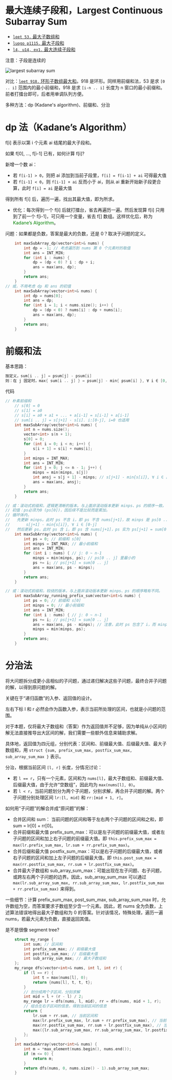# 最大连续子段和，Largest Continuous Subarray Sum

- [`leet 53.` 最大子数组和](https://leetcode.cn/problems/maximum-subarray/)
- [`luogo p1115.` 最大子段和](https://www.luogu.com.cn/problem/P1115)
- [`l4, u14, ex1.` 最大连续子段和](https://oj.youdao.com/course/13/82/1#/1/9465)

注意：子段是连续的

![largest subarray sum](pics/largest-subarray-sum.png)

对比：[`leet 918.` 环形子数组最大和](../monotonic-stack-queue/单调队列-leet-918-环形子数组最大和.md)。918 是环形。同样用前缀和法，53 是求 `[0 .. i]` 范围内的最小前缀和，918 是求 `[i-n .. i]` 长度为 n 窗口的最小前缀和。前者打擂台即可，后者用单调队列方便。

多种方法：dp (Kadane's algorithm)、前缀和、分治

# dp 法（Kadane’s Algorithm）

f[i] 表示以第 i 个元素 ai 结尾的最大子段和。

如果 f[0], …, f[i-1] 已有，如何计算 f[i]?

新增一个数 ai：
* 若 `f[i-1] > 0`，则把 ai 添加到当前子段里，`f[i] = f[i-1] + ai` 可得最大值
* 若 `f[i-1] < 0`，则 `f[i-1] + ai` 反而小于 ai，则从 ai 重新开始新子段更合算，此时 `f[i] = ai` 是最大值

得到所有 f[i] 后，遍历一遍，找出其最大值，即为所求。
- 优化：每次得到一个 f[i] 后就打擂台，省去再遍历一遍。然后发现算 f[i] 只用到了前一个 f[i-1]，可只用一个变量，省去 f[] 数组。这样优化后，称为 <font color="green">Kadane’s Algorithm</font>。

问题：如果都是负数，答案是最大的负数，还是 0？取决于问题的定义。

```cpp
    int maxSubArray_dp(vector<int>& nums) {
        int dp = -1; // 考虑遍历到 nums 第 0 个元素时的取值
        int ans = INT_MIN;
        for (int i : nums) {
            dp = (dp < 0) ? i : dp + i;
            ans = max(ans, dp);
        }
        return ans;
    }
// 或，不用考虑 dp 和 ans 的初值
    int maxSubArray(vector<int>& nums) {
        int dp = nums[0];
        int ans = dp;
        for (int i = 1; i < nums.size(); i++) {
            dp = (dp < 0) ? nums[i] : dp + nums[i];
            ans = max(ans, dp);
        }
        return ans;
    }
```

# 前缀和法

基本思路：
```cpp
按定义，sum[i .. j] = psum[j] - psum[i]
则：在 j 固定时，max{ sum[i .. j] } = psum[j] - min{ psum[i] }, ∀ i ∈ [0, j-1]
```
代码
```cpp
// 朴素前缀和
    // s[0] = 0
    // s[1] = a0
    // s[i] = a0 + a1 + ... + a[i-1] = s[i-1] + a[i-1]
    // sum[i .. j] = s[j+1] - s[i]. i:[0-j], i=0 也适用
    int maxSubArray(vector<int>& nums) {
        int n = nums.size();
        vector<int> s(n + 1);
        s[0] = 0;
        for (int i = 0; i < n; i++) {
            s[i + 1] = s[i] + nums[i];
        }
        int minps = INT_MAX;
        int ans = INT_MIN;
        for (int j = 0; j <= n - 1; j++) {
            minps = min(minps, s[j])
            int ansj = s[j + 1] - minps; // s[j+1] - min{s[i]}, ∀ i ∈ [0-j]
            ans = max(ans, ansj);
        }
        return ans;
    }

// 或：滚动式前缀和，逻辑更清晰的版本。与上面非滚动版本更新 minps、ps 的顺序一致。
// 初值：ps必须为0 (ps[0])，因后续不是比较而是累加。
// 循环体内，
//   先更新 minps。此时 ps 不含 i，即 ps 不含 nums[j+1]，故 minps 是 ps[0 .. j] 里最小的，符合公式里 min 的范围。
//       s[j+1] - min{s[i]}, ∀ i ∈ [0-j]
//   然后更新 ps，此时 ps 含 i，即 ps 含 nums[j+1]，ps 实为 ps[j+1] = sum[0 .. j]。
    int maxSubArray(vector<int>& nums) {
        int ps = 0; // 前缀和 s[0]
        int minps = INT_MAX; // 最小前缀和
        int ans = INT_MIN;
        for (int i : nums) { // j: 0 ~ n-1
            minps = min(minps, ps); // ps[0 .. j] 里最小的
            ps += i; // ps[j+1] = sum[0 .. j]
            ans = max(ans, ps - minps);
        }
        return ans;
    }

// 或：滚动式前缀和，较绕的版本，与上面非滚动版本更新 minps、ps 的顺序略有不同。
    int maxSubArray_running_prefix_sum(vector<int>& nums) {
        int ps = 0; // 前缀和 s[0]
        int minps = 0; // 最小前缀和
        int ans = INT_MIN;
        for (int i : nums) { // j: 0 ~ n-1
            ps += i; // ps[j+1] = sum[0 .. j]
            ans = max(ans, ps - minps); // 注意，此时 ps 包含了 i，而 minps 没包含 i
            minps = min(minps, ps);
        }
        return ans;
    }
```

# 分治法

将大问题拆分成更小且相似的子问题，通过递归解决这些子问题，最终合并子问题的解，以得到原问题的解。

关键在于“递归函数”的入参、返回值的设计。

左右下标 l 和 r 必然会作为函数入参，表示当前所处理的区间，也就是小问题的范围。

对于本题，仅将最大子数组和（答案）作为返回值并不足够，因为单纯从小区间的解无法直接推导出大区间的解，我们需要一些额外信息来辅助求解。

具体地，返回值为四元组，分别代表：区间和、前缀最大值、后缀最大值、最大子数组和，用 `struct {sum, prefix_sum_max, postfix_sum_max, sub_array_sum_max }` 表示。

分治，根据当前区间 `[l, r]` 长度，分情况讨论：
- 若 `l == r`，只有一个元素，区间和为 `nums[l]`，最大子数组和、前缀最大值、后缀最大值，由于允许“空数组”，因此均为 `max(nums[l], 0)`。
- 若 `l < r`，当前问题划分为两个子问题，分别求解，再合并子问题的解。两个子问题分别处理区间 `lr:[l, mid]` 和 `rr:[mid + 1, r]`。

如何用“子问题”的解合并成“原问题”的解：

- 合并区间和 sum： 当前问题的区间和等于左右两个子问题的区间和之和，即 sum = lr[0] + rr[0]。
- 合并前缀和最大值 prefix_sum_max：可以是左子问题的前缀最大值，或者左子问题的区间和加上右子问题的前缀最大值。即 `this.prefix_sum_max = max(lr.prefix_sum_max, lr.sum + rr.prefix_sum_max)`。
- 合并后缀和最大值 postfix_sum_max：可以是右子问题的后缀最大值，或者右子问题的区间和加上左子问题的后缀最大值。即 `this.post_sum_max = max(rr.postfix_sum_max, rr.sum + lr.postfix_sum_max)`。
- 合并最大子数组和 sub_array_sum_max：可能出现在左子问题、右子问题，或跨左右两个子问题的边界。因此，sub_array_sum_max 可以通过 `max(lr.sub_array_sum_max, rr.sub_array_sum_max, lr.postfix_sum_max + rr.prefix_sum_max)` 来得到。

一些细节：计算 prefix_sum_max, post_sum_max, sub_array_sum_max 时，允许数组为空，而答案要求子数组至少含一个元素。因此，若 nums 全为负数，上述算法错误地得出最大子数组和为 0 的答案。针对该情况，特殊处理，遍历一遍 nums，若最大元素为负数，直接返回其值。

是不是很像 segment tree?

```cpp
    struct my_range {
        int sum; // 区间和
        int prefix_sum_max; // 前缀最大值
        int postfix_sum_max; // 后缀最大值
        int sub_array_sum_max; // 最大子数组和
    };
    my_range dfs(vector<int>& nums, int l, int r) {
        if (l == r) {
            int t = max(nums[l], 0);
            return {nums[l], t, t, t};
        }
        // 划分成两个子区间，分别求解
        int mid = l + (r - l) / 2;
        my_range lr = dfs(nums, l, mid), rr = dfs(nums, mid + 1, r);
        // 组合左右子区间的信息，得到当前区间的信息
        return {
            lr.sum + rr.sum, // 当前区间和
            max(lr.prefix_sum_max, lr.sum + rr.prefix_sum_max), // 当前区间前缀最大值
            max(rr.postfix_sum_max, rr.sum + lr.postfix_sum_max), // 当前区间后缀最大值
            max({lr.sub_array_sum_max, rr.sub_array_sum_max, lr.postfix_sum_max + rr.prefix_sum_max}) // 最大子数组和
        };
    }
    int maxSubArray(vector<int>& nums) {
        int m = *max_element(nums.begin(), nums.end());
        if (m <= 0) {
            return m;
        }
        return dfs(nums, 0, nums.size() - 1).sub_array_sum_max;
    }
```
